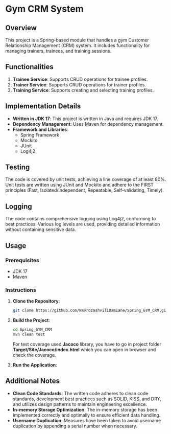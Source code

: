 # Gym CRM System

## Overview

This project is a Spring-based module that handles a gym Customer Relationship Management (CRM) system. It includes functionality for managing trainers, trainees, and training sessions.

## Functionalities

1. **Trainee Service**: Supports CRUD operations for trainee profiles.
2. **Trainer Service**: Supports CRUD operations for trainer profiles.
3. **Training Service**: Supports creating and selecting training profiles.

## Implementation Details

- **Written in JDK 17**: This project is written in Java and requires JDK 17.
- **Dependency Management**: Uses Maven for dependency management.
- **Framework and Libraries**:
    - Spring Framework
    - Mockito
    - JUnit
    - Log4j2

## Testing

The code is covered by unit tests, achieving a line coverage of at least 80%. Unit tests are written using JUnit and Mockito and adhere to the FIRST principles (Fast, Isolated/Independent, Repeatable, Self-validating, Timely).

## Logging

The code contains comprehensive logging using Log4j2, conforming to best practices. Various log levels are used, providing detailed information without containing sensitive data.

## Usage

### Prerequisites

- JDK 17
- Maven

### Instructions

1. **Clone the Repository**:

    ```bash
    git clone https://github.com/NavrozashviliDamiane/Spring_GYM_CRM.git
    ```

2. **Build the Project**:

    ```bash
    cd Spring_GYM_CRM
    mvn clean test
    ```
   For test coverage used **Jacoco** library, you have to go in project folder **Target/Site/Jacoco/index.html** which you can open in browser and check the coverage.



3. **Run the Application**:



## Additional Notes

- **Clean Code Standards**: The written code adheres to clean code standards, development best practices such as SOLID, KISS, and DRY, and utilizes design patterns to maintain engineering excellence.
- **In-memory Storage Optimization**: The in-memory storage has been implemented correctly and optimally to ensure efficient data handling.
- **Username Duplication**: Measures have been taken to avoid username duplication by appending a serial number when necessary.


